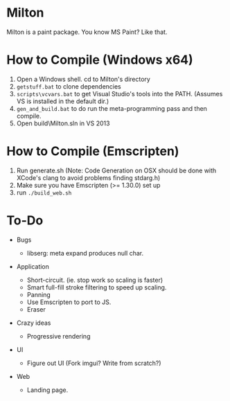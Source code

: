 Milton
======

Milton is a paint package. You know MS Paint? Like that.

How to Compile (Windows x64)
============================

1. Open a Windows shell. cd to Milton's directory
2. `getstuff.bat` to clone dependencies
3. `scripts\vcvars.bat` to get Visual Studio's tools into the PATH. (Assumes VS is installed in the default dir.)
4. `gen_and_build.bat` to do run the meta-programming pass and then compile.
4. Open build\Milton.sln in VS 2013

How to Compile (Emscripten)
===========================

1. Run generate.sh (Note: Code Generation on OSX should be done with XCode's clang to avoid problems finding stdarg.h)
2. Make sure you have Emscripten (>= 1.30.0) set up
3. run `./build_web.sh`


To-Do
=====

* Bugs
    * libserg: meta expand produces null char.

* Application
    * Short-circuit. (ie. stop work so scaling is faster)
    * Smart full-fill stroke filtering to speed up scaling.
    * Panning
    * Use Emscripten to port to JS.
    * Eraser

* Crazy ideas
    * Progressive rendering

* UI
    * Figure out UI (Fork imgui? Write from scratch?)

* Web
    * Landing page.


